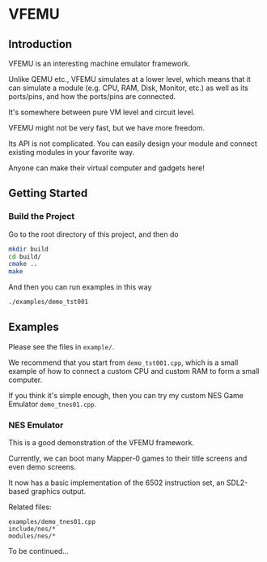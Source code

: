 
# VFEMU

## Introduction

VFEMU is an interesting machine emulator framework. 

Unlike QEMU etc., VFEMU simulates at a lower level, 
which means that it can simulate a module (e.g. CPU, RAM, Disk, Monitor, etc.) as well as its ports/pins, and how the ports/pins are connected.

It's somewhere between pure VM level and circuit level.

VFEMU might not be very fast, but we have more freedom.

Its API is not complicated. You can easily design your module and connect existing modules in your favorite way.

Anyone can make their virtual computer and gadgets here!


## Getting Started

### Build the Project 

Go to the root directory of this project, and then do
```bash
mkdir build
cd build/
cmake ..
make
```

And then you can run examples in this way
```bash
./examples/demo_tst001
```


## Examples

Please see the files in `example/`. 

We recommend that you start from `demo_tst001.cpp`, 
which is a small example of how to connect a custom CPU 
and custom RAM to form a small computer.

If you think it's simple enough, then you can try my custom NES Game Emulator `demo_tnes01.cpp`.

### NES Emulator
This is a good demonstration of the VFEMU framework.

Currently, we can boot many Mapper-0 games to their title screens and even demo screens.

It now has a basic implementation of the 6502 instruction set, an SDL2-based graphics output.

Related files:
```
examples/demo_tnes01.cpp
include/nes/*
modules/nes/*
```

To be continued...
